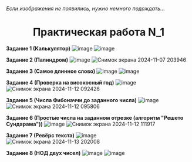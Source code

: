 <i>Если изображения не появились, нужно немного подождать...</i>
<h1 align="center">Практическая работа N_1</h1>

<b>Задание 1 (Калькулятор)</b>
![image](https://github.com/user-attachments/assets/f014be2e-a623-4139-a370-ad383e9df16a)
![image](https://github.com/user-attachments/assets/6c178bd7-b4c9-48ff-bcee-17f76abf6a55)

<b>Задание 2 (Палиндром)</b>
![image](https://github.com/user-attachments/assets/cf01ec54-5440-4369-aaa1-8c65c647b9d7)
![Снимок экрана 2024-11-07 203946](https://github.com/user-attachments/assets/0679f3d1-e80f-46ec-b476-16043415eaf2)

<b>Задание 3 (Самое длинное слово)</b>
![image](https://github.com/user-attachments/assets/5e492e56-fdb1-4bda-a369-ad56906b654f)
![image](https://github.com/user-attachments/assets/3d2cdf36-c8fb-4a73-8f2c-acb10a6dcb75)

<b>Задание 4 (Проверка на високосный год)</b>
![image](https://github.com/user-attachments/assets/afef21b7-69b9-43d2-8ced-bf2f6b6dc876)
![Снимок экрана 2024-11-12 092426](https://github.com/user-attachments/assets/ac345da9-171a-4b00-a680-fcaea06ed1c9)

<b>Задание 5 (Числа Фибоначчи до заданного числа)</b>
![image](https://github.com/user-attachments/assets/6feea51c-b660-46ba-bbaa-6897b56ecee6)
![Снимок экрана 2024-11-12 095806](https://github.com/user-attachments/assets/9befdd56-aa73-4f53-9890-9ec685cc0e88)

<b>Задание 6 (Простые числа на заданном отрезке (алгоритм "Решето Сундарама"))</b>
![image](https://github.com/user-attachments/assets/d3b6aa8a-7559-45be-99bc-56259582257e)
![Снимок экрана 2024-11-12 111917](https://github.com/user-attachments/assets/3647e02b-e7a7-4bb0-924c-59c14a5475ed)

<b>Задание 7 (Ревёрс текста)</b>
![image](https://github.com/user-attachments/assets/05a556d0-c713-47b8-a1a4-82b8f0c982ed)
![Снимок экрана 2024-11-13 202008](https://github.com/user-attachments/assets/25ca4c10-bd54-4ffc-88a9-e23723a1389d)

<b>Задание 8 (НОД двух чисел)</b>
![image](https://github.com/user-attachments/assets/1df3ecc8-3f6c-490c-9c84-189a93acfc30)
![image](https://github.com/user-attachments/assets/5a4c6e76-2ae7-4580-8c75-44134759e540)

